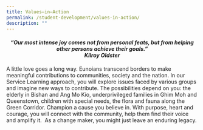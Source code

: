 ```yaml
---
title: Values–in–Action
permalink: /student-development/values-in-action/
description: ""
---
```

<center><h4><em>“Our most intense joy comes not from personal feats, but from helping other persons achieve their goals.”  <br><b>Kilroy Oldster</b></em></h4></center>

A little love goes a long way. Eunoians transcend borders to make meaningful contributions to communities, society and the nation. In our Service Learning approach, you will explore issues faced by various groups and imagine new ways to contribute. The possibilities depend on you: the elderly in Bishan and Ang Mo Kio, underprivileged families in Ghim Moh and Queenstown, children with special needs, the flora and fauna along the Green Corridor. Champion a cause you believe in. With purpose, heart and courage, you will connect with the community, help them find their voice and amplify it.  As a change maker, you might just leave an enduring legacy.